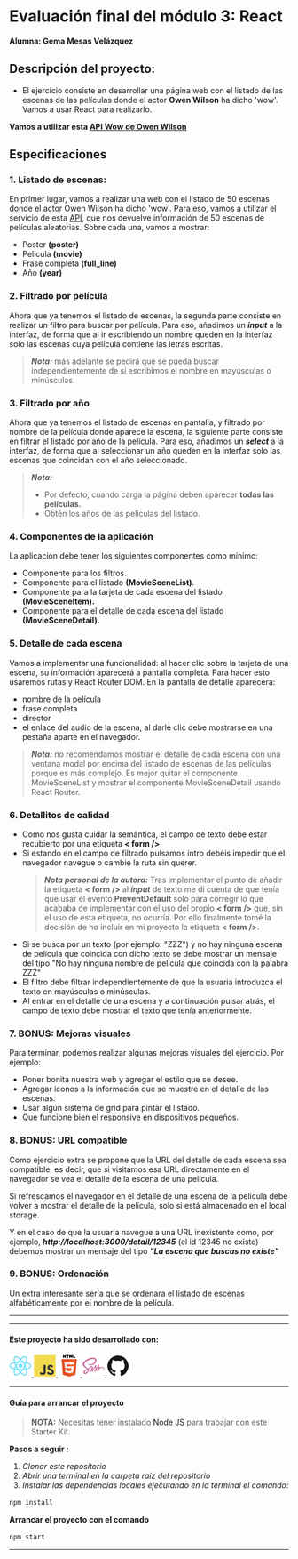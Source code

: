 # Evaluación final del módulo 3: React

**Alumna: Gema Mesas Velázquez**

## Descripción del proyecto:

- El ejercicio consiste en desarrollar una página web con el listado de las escenas de las películas donde el
  actor **Owen Wilson** ha dicho 'wow'. Vamos a usar React para realizarlo.

**Vamos a utilizar esta [API Wow de Owen Wilson](https://owen-wilson-wow-api.herokuapp.com/)**

## Especificaciones

### 1. **Listado de escenas:**

En primer lugar, vamos a realizar una web con el listado de 50 escenas donde el actor Owen Wilson ha
dicho 'wow'.
Para eso, vamos a utilizar el servicio de esta [API](https://owen-wilson-wow-api.herokuapp.com/wows/random?results=50/), que nos devuelve información de 50 escenas de películas aleatorias. Sobre cada una, vamos a
mostrar:

- Poster **(poster)**
- Película **(movie)**
- Frase completa **(full_line)**
- Año **(year)**

### 2. **Filtrado por película**

Ahora que ya tenemos el listado de escenas, la segunda parte consiste en realizar un filtro para buscar por
película. Para eso, añadimos un **_input_** a la interfaz, de forma que al ir escribiendo un nombre queden en la
interfaz solo las escenas cuya película contiene las letras escritas.

> **_Nota:_** más adelante se pedirá que se pueda buscar independientemente de si escribimos el nombre en mayúsculas o minúsculas.

### 3. **Filtrado por año**

Ahora que ya tenemos el listado de escenas en pantalla, y filtrado por nombre de la película donde aparece
la escena, la siguiente parte consiste en filtrar el listado por año de la película.
Para eso, añadimos un **_select_** a la interfaz, de forma que al seleccionar un año queden en la interfaz solo las escenas que
coincidan con el año seleccionado.

> **_Nota:_**
>
> - Por defecto, cuando carga la página deben aparecer **todas las películas.**
> - Obtén los años de las películas del listado.

### 4. **Componentes de la aplicación**

La aplicación debe tener los siguientes componentes como mínimo:

- Componente para los filtros.
- Componente para el listado **(MovieSceneList)**.
- Componente para la tarjeta de cada escena del listado **(MovieSceneItem).**
- Componente para el detalle de cada escena del listado **(MovieSceneDetail).**

### 5. **Detalle de cada escena**

Vamos a implementar una funcionalidad: al hacer clic sobre la tarjeta de una escena, su información
aparecerá a pantalla completa. Para hacer esto usaremos rutas y React Router DOM. En la pantalla de
detalle aparecerá:

- nombre de la película
- frase completa
- director
- el enlace del audio de la escena, al darle clic debe mostrarse en una pestaña aparte en el navegador.

> **_Nota:_** no recomendamos mostrar el detalle de cada escena con una ventana modal por encima del
> listado de escenas de las películas porque es más complejo. Es mejor quitar el componente
> MovieSceneList y mostrar el componente MovieSceneDetail usando React Router.

### 6. **Detallitos de calidad**

- Como nos gusta cuidar la semántica, el campo de texto debe estar recubierto por una etiqueta
  **< form />**
- Si estando en el campo de filtrado pulsamos intro debéis impedir que el navegador navegue o cambie
  la ruta sin querer.
  > **_Nota personal de la autora:_** Tras implementar el punto de añadir la etiqueta **< form />** al **_input_** de texto me di cuenta de que tenía que usar el evento **PreventDefault** solo para corregir lo que acababa de implementar con el uso del propio **< form />** que, sin el uso de esta etiqueta, no ocurría. Por ello finalmente tomé la decisión de no incluir en mi proyecto la etiqueta **< form />**.
- Si se busca por un texto (por ejemplo: "ZZZ") y no hay ninguna escena de película que coincida con
  dicho texto se debe mostrar un mensaje del tipo "No hay ninguna nombre de película que coincida
  con la palabra ZZZ"
- El filtro debe filtrar independientemente de que la usuaria introduzca el texto en mayúsculas o
  minúsculas.
- Al entrar en el detalle de una escena y a continuación pulsar atrás, el campo de texto debe mostrar el
  texto que tenía anteriormente.

### 7. **BONUS: Mejoras visuales**

Para terminar, podemos realizar algunas mejoras visuales del ejercicio. Por ejemplo:

- Poner bonita nuestra web y agregar el estilo que se desee.
- Agregar iconos a la información que se muestre en el detalle de las escenas.
- Usar algún sistema de grid para pintar el listado.
- Que funcione bien el responsive en dispositivos pequeños.

### 8. **BONUS: URL compatible**

Como ejercicio extra se propone que la URL del detalle de cada escena sea compatible, es decir,
que si visitamos esa URL directamente en el navegador se vea el detalle de la escena de una película.

Si refrescamos el navegador en el detalle de una escena de la película debe volver a mostrar el
detalle de la película, solo si está almacenado en el local storage.

Y en el caso de que la usuaria navegue a una URL inexistente como, por ejemplo,
**_http://localhost:3000/detail/12345_** (el id 12345 no existe) debemos mostrar un mensaje
del tipo **_"La escena que buscas no existe"_**

### 9. **BONUS: Ordenación**

Un extra interesante sería que se ordenara el listado de escenas alfabéticamente por el nombre de la
película.

---


---

#### Este proyecto ha sido desarrollado con:

<p>
<a href="https://reactjs.org/" target="_blank" rel="noreferrer"> <img src="https://raw.githubusercontent.com/devicons/devicon/master/icons/react/react-original.svg" alt="react" width="40" height="40"/> </a> 
<a href="https://developer.mozilla.org/en-US/docs/Web/JavaScript" target="_blank" rel="noreferrer"> <img src="https://raw.githubusercontent.com/devicons/devicon/master/icons/javascript/javascript-original.svg" alt="javascript" width="40" height="40"/> 
<a href="https://www.w3.org/html/" target="_blank" rel="noreferrer"> <img src="https://raw.githubusercontent.com/devicons/devicon/master/icons/html5/html5-original-wordmark.svg" alt="html5" width="40" height="40"/>
<a href="https://sass-lang.com" target="_blank" rel="noreferrer"> <img src="https://raw.githubusercontent.com/devicons/devicon/master/icons/sass/sass-original.svg" alt="sass" width="40" height="40"/>
<a href="https://github.com/" target="_blank" rel="noreferrer"> <img src="https://raw.githubusercontent.com/devicons/devicon/master/icons/github/github-original.svg" alt=“github” width="40" height="40"/> </a> 
</p>

---

#### Guía para arrancar el proyecto

> **NOTA:** Necesitas tener instalado [Node JS](https://nodejs.org/) para trabajar con este Starter Kit.

**Pasos a seguir :**

1. _Clonar este repositorio_
2. _Abrir una terminal en la carpeta raíz del repositorio_
3. _Instalar las dependencias locales ejecutando en la terminal el comando:_

```bash
npm install
```

**Arrancar el proyecto con el comando**

```bash
npm start
```

---

